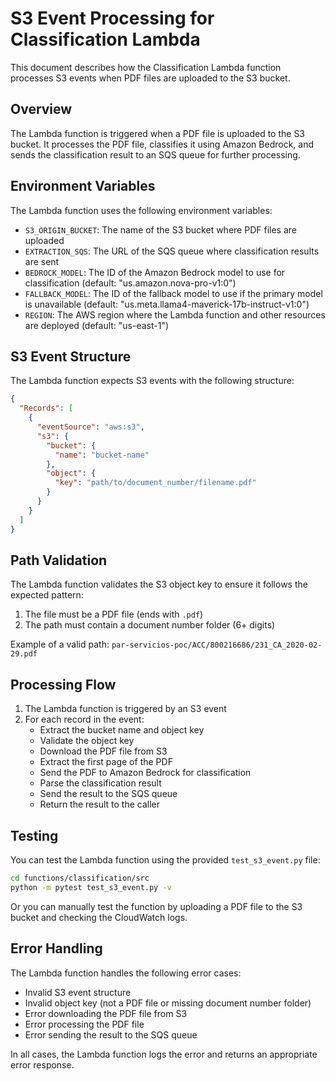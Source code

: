 # S3 Event Processing for Classification Lambda

This document describes how the Classification Lambda function processes S3 events when PDF files are uploaded to the S3 bucket.

## Overview

The Lambda function is triggered when a PDF file is uploaded to the S3 bucket. It processes the PDF file, classifies it using Amazon Bedrock, and sends the classification result to an SQS queue for further processing.

## Environment Variables

The Lambda function uses the following environment variables:

- `S3_ORIGIN_BUCKET`: The name of the S3 bucket where PDF files are uploaded
- `EXTRACTION_SQS`: The URL of the SQS queue where classification results are sent
- `BEDROCK_MODEL`: The ID of the Amazon Bedrock model to use for classification (default: "us.amazon.nova-pro-v1:0")
- `FALLBACK_MODEL`: The ID of the fallback model to use if the primary model is unavailable (default: "us.meta.llama4-maverick-17b-instruct-v1:0")
- `REGION`: The AWS region where the Lambda function and other resources are deployed (default: "us-east-1")

## S3 Event Structure

The Lambda function expects S3 events with the following structure:

```json
{
  "Records": [
    {
      "eventSource": "aws:s3",
      "s3": {
        "bucket": {
          "name": "bucket-name"
        },
        "object": {
          "key": "path/to/document_number/filename.pdf"
        }
      }
    }
  ]
}
```

## Path Validation

The Lambda function validates the S3 object key to ensure it follows the expected pattern:

1. The file must be a PDF file (ends with `.pdf`)
2. The path must contain a document number folder (6+ digits)

Example of a valid path: `par-servicios-poc/ACC/800216686/231_CA_2020-02-29.pdf`

## Processing Flow

1. The Lambda function is triggered by an S3 event
2. For each record in the event:
   - Extract the bucket name and object key
   - Validate the object key
   - Download the PDF file from S3
   - Extract the first page of the PDF
   - Send the PDF to Amazon Bedrock for classification
   - Parse the classification result
   - Send the result to the SQS queue
   - Return the result to the caller

## Testing

You can test the Lambda function using the provided `test_s3_event.py` file:

```bash
cd functions/classification/src
python -m pytest test_s3_event.py -v
```

Or you can manually test the function by uploading a PDF file to the S3 bucket and checking the CloudWatch logs.

## Error Handling

The Lambda function handles the following error cases:

- Invalid S3 event structure
- Invalid object key (not a PDF file or missing document number folder)
- Error downloading the PDF file from S3
- Error processing the PDF file
- Error sending the result to the SQS queue

In all cases, the Lambda function logs the error and returns an appropriate error response.
